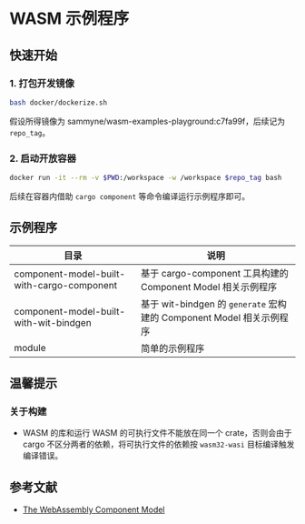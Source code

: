 # WASM 示例程序

## 快速开始

### 1. 打包开发镜像
```bash
bash docker/dockerize.sh
```

假设所得镜像为 sammyne/wasm-examples-playground:c7fa99f，后续记为 `repo_tag`。

### 2. 启动开放容器

```bash
docker run -it --rm -v $PWD:/workspace -w /workspace $repo_tag bash
```

后续在容器内借助 `cargo component` 等命令编译运行示例程序即可。

## 示例程序

目录 | 说明
----|----
component-model-built-with-cargo-component | 基于 cargo-component 工具构建的 Component Model 相关示例程序
component-model-built-with-wit-bindgen | 基于 wit-bindgen 的 `generate` 宏构建的 Component Model 相关示例程序
module | 简单的示例程序

## 温馨提示
### 关于构建
- WASM 的库和运行 WASM 的可执行文件不能放在同一个 crate，否则会由于 cargo 不区分两者的依赖，将可执行文件的依赖按 `wasm32-wasi`
目标编译触发编译错误。

## 参考文献
- [The WebAssembly Component Model](https://component-model.bytecodealliance.org/introduction.html)
